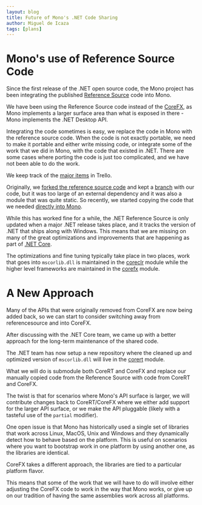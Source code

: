 ```yaml
---
layout: blog
title: Future of Mono's .NET Code Sharing
author: Miguel de Icaza
tags: [plans]
---
```


Mono's use of Reference Source Code
===================================

Since the first release of the .NET open source code, the Mono project
has been integrating the published [Reference
Source](https://github.com/microsoft/referencesource) code into Mono. 

We have been using the Reference Source code instead of the
[CoreFX](https://github.com/dotnet/corefx), as Mono implements a
larger surface area than what is exposed in there - Mono implements
the .NET Desktop API.

Integrating the code sometimes is easy, we replace the code in Mono
with the reference source code.  When the code is not exactly
portable, we need to make it portable and either write missing code,
or integrate some of the work that we did in Mono, with the code that
existed in .NET.  There are some cases where porting the code is just
too complicated, and we have not been able to do the work.

We keep track of the [major
items](https://trello.com/b/vRPTMfdz/net-framework-integration-into-mono)
in Trello.

Originally, we [forked the reference source
code](https://github.com/mono/referencesource) and kept a
[branch](https://github.com/mono/referencesource/tree/mono) with our
code, but it was too large of an external dependency and it was also a
module that was quite static.  So recently, we started copying the
code that we needed [directly into
Mono](https://github.com/mono/mono/tree/master/mcs/class/referencesource).

While this has worked fine for a while, the .NET Reference Source is
only updated when a major .NET release takes place, and it tracks the
version of .NET that ships along with Windows.  This means that we are
missing on many of the great optimizations and improvements that are
happening as part of [.NET Core](https://www.microsoft.com/net/core).

The optimizations and fine tuning typically take place in two places,
work that goes into `mscorlib.dll` is maintained in the
[coreclr](https://github.com/dotnet/coreclr) module while the higher
level frameworks are maintained in the
[corefx](https://github.com/dotnet/corefx) module.

A New Approach
==============

Many of the APIs that were originally removed from CoreFX are now
being added back, so we can start to consider switching away from
referencesource and into CoreFX.

After discussing with the .NET Core team, we came up with a better
approach for the long-term maintenance of the shared code.

The .NET team has now setup a new repository where the cleaned up and
optimized version of `mscorlib.dll` will live in the
[corert](https://github.com/dotnet/corert) module.

What we will do is submodule both CoreRT and CoreFX and replace our
manually copied code from the Reference Source with code from CoreRT
and CoreFX.

The twist is that for scenarios where Mono's API surface is larger, we
will contribute changes back to CoreRT/CoreFX where we either add
support for the larger API surface, or we make the API pluggable
(likely with a tasteful use of the `partial` modifier).

One open issue is that Mono has historically used a single set of
libraries that work across Linux, MacOS, Unix and Windows and they
dynamically detect how to behave based on the platform.  This is
useful on scenarios where you want to bootstrap work in one platform
by using another one, as the libraries are identical.

CoreFX takes a different approach, the libraries are tied to a
particular platform flavor.

This means that some of the work that we will have to do will involve
either adjusting the CoreFX code to work in the way that Mono works,
or give up on our tradition of having the same assemblies work across
all platforms.